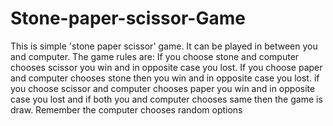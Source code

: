# Stone-paper-scissor-Game
This is simple 'stone paper scissor' game. It can be played in between you and computer. The game rules are: If you choose stone and computer chooses scissor you win and in opposite case you lost. If you choose paper and computer chooses stone then you win and in opposite case you lost. if you choose scissor and computer chooses paper  you win and in opposite case you lost and if both you and computer chooses same then the game is draw. Remember the computer chooses random options 
